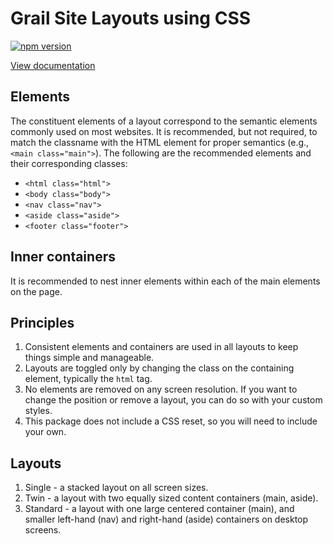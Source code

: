 # Grail Site Layouts using CSS

[![npm version](https://badge.fury.io/js/grail-css.svg)](https://badge.fury.io/js/grail-css)

[View documentation](https://brother-donkey.github.io/grail/)

## Elements

The constituent elements of a layout correspond to the semantic elements commonly used on most websites. It is recommended, but not required, to match the classname with the HTML element for proper semantics (e.g., `<main class="main">`). The following are the recommended elements and their corresponding classes:

- `<html class="html">`
- `<body class="body">`
- `<nav class="nav">`
- `<aside class="aside">`
- `<footer class="footer">`

## Inner containers

It is recommended to nest inner elements within each of the main elements on the page.

## Principles

1. Consistent elements and containers are used in all layouts to keep things simple and manageable.
2. Layouts are toggled only by changing the class on the containing element, typically the `html` tag.
3. No elements are removed on any screen resolution. If you want to change the position or remove a layout, you can do so with your custom styles.
4. This package does not include a CSS reset, so you will need to include your own.

## Layouts

1. Single - a stacked layout on all screen sizes.
2. Twin - a layout with two equally sized content containers (main, aside).
3. Standard - a layout with one large centered container (main), and smaller left-hand (nav) and right-hand (aside) containers on desktop screens.
